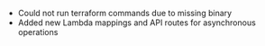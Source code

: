 - Could not run terraform commands due to missing binary
- Added new Lambda mappings and API routes for asynchronous operations
